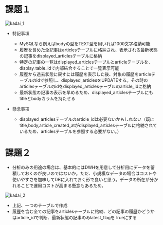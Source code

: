 # 課題１

![kadai_1](https://user-images.githubusercontent.com/94156280/192080108-29763fe5-c4d6-4660-810c-f033fb434599.png)

- 特記事項
    - MySQLなら例えばbodyの型をTEXT型を用いれば1000文字格納可能
    - 履歴を含めた全記事はarticlesテーブルに格納され、表示される最新状態の記事をdisplayed_articlesテーブルに格納
    - 特定の記事の一覧はdisplayed_articlesテーブルとarticleテーブルを、display_table_idで内部結合することで一覧表示可能
    - 履歴から過去状態に戻すには履歴を表示した後、対象の履歴をarticleテーブルのidで参照し、displayed_articlesをUPDATEする。その時のarticlesテーブルのidをdisplayed_articlesテーブルのarticle_idに格納
    - 最新状態の記事の表示を早めるため、displayed_articlesテーブルにもtitleとbodyカラムを持たせる

- 懸念事項
    - displayed_articlesテーブルのarticle_idは必要ないかもしれない（既にtitle,body,article_created_atがdisplayed_articlesテーブルに格納されているため、articlesテーブルを参照する必要がない。）

# 課題２
- 分析のみの用途の場合は、基本的にはDWHを用意して分析用にデータを蓄積しておくのが良いのではないか。ただ、小規模なデータの場合はコストや使いやすさを加味してDBに入れておく形で良いと思う。データの所在が分かれることで運用コストが高まる懸念もあるため。

![kadai_2](https://user-images.githubusercontent.com/94156280/192080335-54f497f7-8a21-449f-b1a8-41543693dee4.png)

- 上記、一つのテーブルで作成
- 履歴を含む全ての記事をarticlesテーブルに格納、どの記事の履歴かどうかはarticle_idで判断、最新状態の記事のみlatest_flagをTrueにする